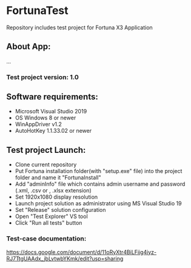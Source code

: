 # FortunaTest
Repository includes test project for Fortuna X3 Application
## About App:
...

### Test project version: 1.0

## Software requirements:
- Microsoft Visual Studio 2019
- ОS Windows 8 or newer
- WinAppDriver v1.2
- AutoHotKey 1.1.33.02 or newer

## Test project Launch:
- Clone current repository
- Put Fortuna installation folder(with "setup.exe" file) into the project folder and name it "FortunaInstall"
- Add "adminInfo" file which contains admin username and password (.xml, .csv or , .xlsx extension)
- Set 1920x1080 display resolution
- Launch project solution as administrator using MS Visual Studio 19
- Set "Release" solution configuration
- Open "Test Explorer" VS tool 
- Click "Run all tests" button

### Test-case documentation:
https://docs.google.com/document/d/11oRyXtr4BiLFijg4iyz-RJ7TtgUAAdx_jbLvtwbYKmk/edit?usp=sharing